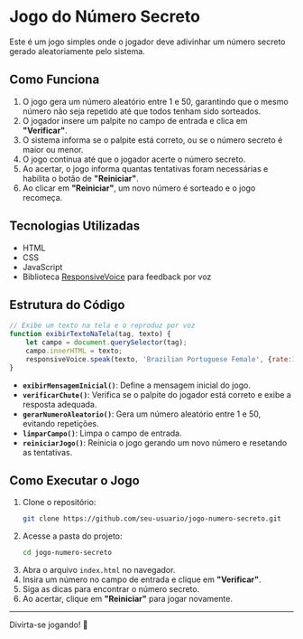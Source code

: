 # Jogo do Número Secreto 

Este é um jogo simples onde o jogador deve adivinhar um número secreto gerado aleatoriamente pelo sistema.

## Como Funciona

1. O jogo gera um número aleatório entre 1 e 50, garantindo que o mesmo número não seja repetido até que todos tenham sido sorteados.
2. O jogador insere um palpite no campo de entrada e clica em **"Verificar"**.
3. O sistema informa se o palpite está correto, ou se o número secreto é maior ou menor.
4. O jogo continua até que o jogador acerte o número secreto.
5. Ao acertar, o jogo informa quantas tentativas foram necessárias e habilita o botão de **"Reiniciar"**.
6. Ao clicar em **"Reiniciar"**, um novo número é sorteado e o jogo recomeça.

## Tecnologias Utilizadas

- HTML
- CSS
- JavaScript
- Biblioteca [ResponsiveVoice](https://www.responsivevoice.org/) para feedback por voz

## Estrutura do Código

```javascript
// Exibe um texto na tela e o reproduz por voz
function exibirTextoNaTela(tag, texto) {
    let campo = document.querySelector(tag);
    campo.innerHTML = texto;
    responsiveVoice.speak(texto, 'Brazilian Portuguese Female', {rate:1.2});
}
```

- **`exibirMensagemInicial()`**: Define a mensagem inicial do jogo.
- **`verificarChute()`**: Verifica se o palpite do jogador está correto e exibe a resposta adequada.
- **`gerarNumeroAleatorio()`**: Gera um número aleatório entre 1 e 50, evitando repetições.
- **`limparCampo()`**: Limpa o campo de entrada.
- **`reiniciarJogo()`**: Reinicia o jogo gerando um novo número e resetando as tentativas.

## Como Executar o Jogo

1. Clone o repositório:
   ```sh
   git clone https://github.com/seu-usuario/jogo-numero-secreto.git
   ```
2. Acesse a pasta do projeto:
   ```sh
   cd jogo-numero-secreto
   ```
3. Abra o arquivo `index.html` no navegador.
4. Insira um número no campo de entrada e clique em **"Verificar"**.
5. Siga as dicas para encontrar o número secreto.
6. Ao acertar, clique em **"Reiniciar"** para jogar novamente.

---

Divirta-se jogando! 🎲

